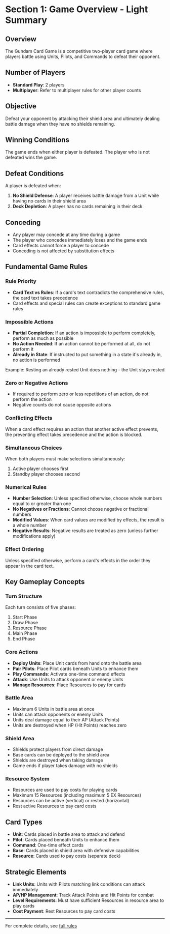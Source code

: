 # Section 1: Game Overview - Light Summary

## Overview

The Gundam Card Game is a competitive two-player card game where players battle using Units, Pilots, and Commands to defeat their opponent.

## Number of Players

- **Standard Play**: 2 players
- **Multiplayer**: Refer to multiplayer rules for other player counts

## Objective

Defeat your opponent by attacking their shield area and ultimately dealing battle damage when they have no shields remaining.

## Winning Conditions

The game ends when either player is defeated. The player who is not defeated wins the game.

## Defeat Conditions

A player is defeated when:

1. **No Shield Defense**: A player receives battle damage from a Unit while having no cards in their shield area
2. **Deck Depletion**: A player has no cards remaining in their deck

## Conceding

- Any player may concede at any time during a game
- The player who concedes immediately loses and the game ends
- Card effects cannot force a player to concede
- Conceding is not affected by substitution effects

## Fundamental Game Rules

### Rule Priority

- **Card Text vs Rules**: If a card's text contradicts the comprehensive rules, the card text takes precedence
- Card effects and special rules can create exceptions to standard game rules

### Impossible Actions

- **Partial Completion**: If an action is impossible to perform completely, perform as much as possible
- **No Action Needed**: If an action cannot be performed at all, do not perform it
- **Already in State**: If instructed to put something in a state it's already in, no action is performed

Example: Resting an already rested Unit does nothing - the Unit stays rested

### Zero or Negative Actions

- If required to perform zero or less repetitions of an action, do not perform the action
- Negative counts do not cause opposite actions

### Conflicting Effects

When a card effect requires an action that another active effect prevents, the preventing effect takes precedence and the action is blocked.

### Simultaneous Choices

When both players must make selections simultaneously:
1. Active player chooses first
2. Standby player chooses second

### Numerical Rules

- **Number Selection**: Unless specified otherwise, choose whole numbers equal to or greater than one
- **No Negatives or Fractions**: Cannot choose negative or fractional numbers
- **Modified Values**: When card values are modified by effects, the result is a whole number
- **Negative Results**: Negative results are treated as zero (unless further modifications apply)

### Effect Ordering

Unless specified otherwise, perform a card's effects in the order they appear in the card text.

## Key Gameplay Concepts

### Turn Structure

Each turn consists of five phases:
1. Start Phase
2. Draw Phase
3. Resource Phase
4. Main Phase
5. End Phase

### Core Actions

- **Deploy Units**: Place Unit cards from hand onto the battle area
- **Pair Pilots**: Place Pilot cards beneath Units to enhance them
- **Play Commands**: Activate one-time command effects
- **Attack**: Use Units to attack opponent or enemy Units
- **Manage Resources**: Place Resources to pay for cards

### Battle Area

- Maximum 6 Units in battle area at once
- Units can attack opponents or enemy Units
- Units deal damage equal to their AP (Attack Points)
- Units are destroyed when HP (Hit Points) reaches zero

### Shield Area

- Shields protect players from direct damage
- Base cards can be deployed to the shield area
- Shields are destroyed when taking damage
- Game ends if player takes damage with no shields

### Resource System

- Resources are used to pay costs for playing cards
- Maximum 15 Resources (including maximum 5 EX Resources)
- Resources can be active (vertical) or rested (horizontal)
- Rest active Resources to pay card costs

## Card Types

- **Unit**: Cards placed in battle area to attack and defend
- **Pilot**: Cards placed beneath Units to enhance them
- **Command**: One-time effect cards
- **Base**: Cards placed in shield area with defensive capabilities
- **Resource**: Cards used to pay costs (separate deck)

## Strategic Elements

- **Link Units**: Units with Pilots matching link conditions can attack immediately
- **AP/HP Management**: Track Attack Points and Hit Points for combat
- **Level Requirements**: Must have sufficient Resources in resource area to play cards
- **Cost Payment**: Rest Resources to pay card costs

---

For complete details, see [full rules](./full.md)
